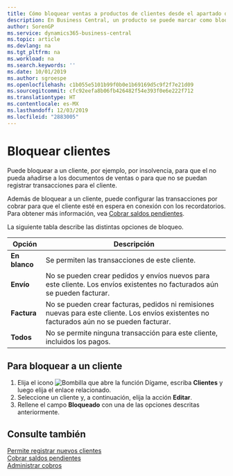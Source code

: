 ```yaml
---
title: Cómo bloquear ventas a productos de clientes desde el apartado de Ventas o Compras
description: En Business Central, un producto se puede marcar como bloqueado para ventas, bloqueado para compras o bloqueado para todos los propósitos.
author: SorenGP
ms.service: dynamics365-business-central
ms.topic: article
ms.devlang: na
ms.tgt_pltfrm: na
ms.workload: na
ms.search.keywords: ''
ms.date: 10/01/2019
ms.author: sgroespe
ms.openlocfilehash: c1b055e5101b99f0b0e1b69169d5c9f2f7e21d09
ms.sourcegitcommit: cfc92eefa8b06fb426482f54e393f0e6e222f712
ms.translationtype: HT
ms.contentlocale: es-MX
ms.lasthandoff: 12/03/2019
ms.locfileid: "2883005"
---
```

# <a name="block-customers"></a>Bloquear clientes
Puede bloquear a un cliente, por ejemplo, por insolvencia, para que el no pueda añadirse a los documentos de ventas o para que no se puedan registrar transacciones para el cliente.

Además de bloquear a un cliente, puede configurar las transacciones por cobrar para que el cliente esté en espera en conexión con los recordatorios. Para obtener más información, vea [Cobrar saldos pendientes](receivables-collect-outstanding-balances.md).   

La siguiente tabla describe las distintas opciones de bloqueo.  

|Opción|Descripción|  
|--------------------|------------|  
|**En blanco**|Se permiten las transacciones de este cliente.|
|**Envío**|No se pueden crear pedidos y envíos nuevos para este cliente. Los envíos existentes no facturados aún se pueden facturar.|  
|**Factura**|No se pueden crear facturas, pedidos ni remisiones nuevas para este cliente. Los envíos existentes no facturados aún no se pueden facturar.|  
|**Todos**|No se permite ninguna transacción para este cliente, incluidos los pagos.|  

## <a name="to-block-a-customer"></a>Para bloquear a un cliente  
1. Elija el icono ![Bombilla que abre la función Dígame](media/ui-search/search_small.png "Dígame qué desea hacer"), escriba **Clientes** y luego elija el enlace relacionado.
2. Seleccione un cliente y, a continuación, elija la acción **Editar**.
3. Rellene el campo **Bloqueado** con una de las opciones descritas anteriormente.

## <a name="see-also"></a>Consulte también  
[Permite registrar nuevos clientes](sales-how-register-new-customers.md)  
[Cobrar saldos pendientes](receivables-collect-outstanding-balances.md)  
[Administrar cobros](receivables-manage-receivables.md)  
